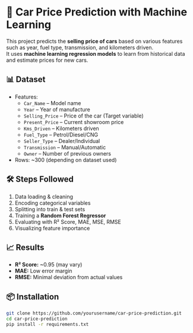 # 🚗 Car Price Prediction with Machine Learning

This project predicts the **selling price of cars** based on various features such as year, fuel type, transmission, and kilometers driven.  
It uses **machine learning regression models** to learn from historical data and estimate prices for new cars.

## 📊 Dataset
- Features:
  - `Car_Name` – Model name
  - `Year` – Year of manufacture
  - `Selling_Price` – Price of the car (Target variable)
  - `Present_Price` – Current showroom price
  - `Kms_Driven` – Kilometers driven
  - `Fuel_Type` – Petrol/Diesel/CNG
  - `Seller_Type` – Dealer/Individual
  - `Transmission` – Manual/Automatic
  - `Owner` – Number of previous owners
- Rows: ~300 (depending on dataset used)

## 🛠 Steps Followed
1. Data loading & cleaning
2. Encoding categorical variables
3. Splitting into train & test sets
4. Training a **Random Forest Regressor**
5. Evaluating with R² Score, MAE, MSE, RMSE
6. Visualizing feature importance

## 📈 Results
- **R² Score:** ~0.95 (may vary)
- **MAE:** Low error margin
- **RMSE:** Minimal deviation from actual values

## 📦 Installation
```bash
git clone https://github.com/yourusername/car-price-prediction.git
cd car-price-prediction
pip install -r requirements.txt
